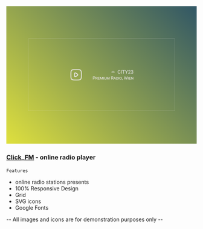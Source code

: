 <img src="preview/view.png">

### [Click_FM](https://click.vercel.app/) - online radio player ###

```
Features
```

- online radio stations presents
- 100% Responsive Design
- Grid
- SVG icons 
- Google Fonts

-- All images and icons are for demonstration purposes only --
